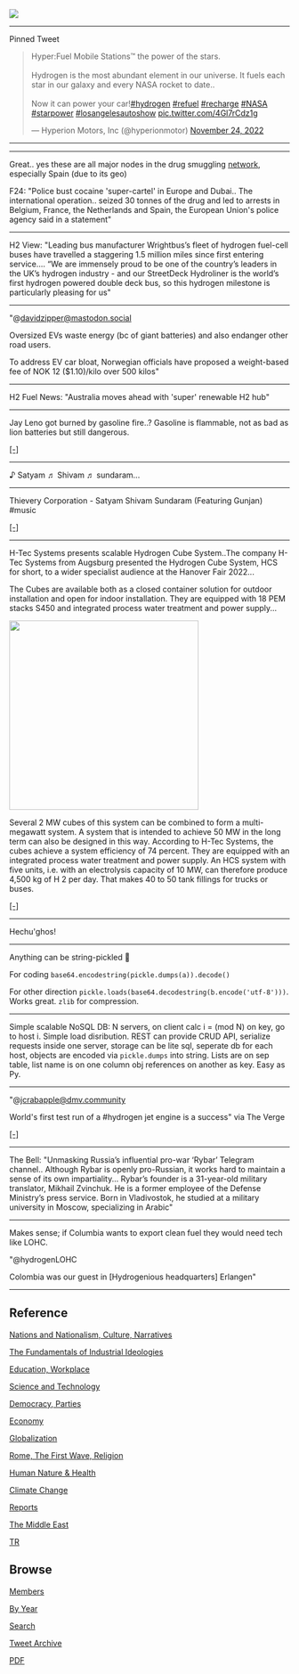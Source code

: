 <img src="https://drive.google.com/uc?export=view&id=1B2wf9R7AMH1d7Vw6e2mucLbIQ5NSjir7"/>

---

Pinned Tweet

<blockquote class="twitter-tweet"><p lang="en" dir="ltr">Hyper:Fuel Mobile Stations™ the power of the stars.<br><br>Hydrogen is the most abundant element in our universe. It fuels each star in our galaxy and every NASA rocket to date.. <br><br>Now it can power your car!<a href="https://twitter.com/hashtag/hydrogen?src=hash&amp;ref_src=twsrc%5Etfw">#hydrogen</a> <a href="https://twitter.com/hashtag/refuel?src=hash&amp;ref_src=twsrc%5Etfw">#refuel</a> <a href="https://twitter.com/hashtag/recharge?src=hash&amp;ref_src=twsrc%5Etfw">#recharge</a> <a href="https://twitter.com/hashtag/NASA?src=hash&amp;ref_src=twsrc%5Etfw">#NASA</a> <a href="https://twitter.com/hashtag/starpower?src=hash&amp;ref_src=twsrc%5Etfw">#starpower</a> <a href="https://twitter.com/hashtag/losangelesautoshow?src=hash&amp;ref_src=twsrc%5Etfw">#losangelesautoshow</a> <a href="https://t.co/4Gl7rCdz1g">pic.twitter.com/4Gl7rCdz1g</a></p>&mdash; Hyperion Motors, Inc (@hyperionmotor) <a href="https://twitter.com/hyperionmotor/status/1595587623783141376?ref_src=twsrc%5Etfw">November 24, 2022</a></blockquote> <script async src="https://platform.twitter.com/widgets.js" charset="utf-8"></script>

---


---

Great.. yes these are all major nodes in the drug smuggling [network](2019/05/drugs.html),
especially Spain (due to its geo)

F24: "Police bust cocaine 'super-cartel' in Europe and Dubai.. The
international operation.. seized 30 tonnes of the drug and led to
arrests in Belgium, France, the Netherlands and Spain, the European
Union's police agency said in a statement"

---

H2 View: "Leading bus manufacturer Wrightbus’s fleet of hydrogen
fuel-cell buses have travelled a staggering 1.5 million miles since
first entering service....  “We are immensely proud to be one of the
country’s leaders in the UK’s hydrogen industry - and our StreetDeck
Hydroliner is the world’s first hydrogen powered double deck bus, so
this hydrogen milestone is particularly pleasing for us"

---

"@davidzipper@mastodon.social

Oversized EVs waste energy (bc of giant batteries) and also endanger
other road users.

To address EV car bloat, Norwegian officials have proposed a
weight-based fee of NOK 12 ($1.10)/kilo over 500 kilos"

---

H2 Fuel News: "Australia moves ahead with 'super' renewable H2 hub"

---

Jay Leno got burned by gasoline fire..? Gasoline is flammable, not as
bad as lion batteries but still dangerous.

[[-]](2022/02/h2-safety.html)

---

♪ Satyam ♬ Shivam ♬ sundaram...

---

Thievery Corporation - Satyam Shivam Sundaram (Featuring Gunjan) \#music

[[-]](https://youtu.be/yO9ULEVR-kc)

---

H-Tec Systems presents scalable Hydrogen Cube System..The company
H-Tec Systems from Augsburg presented the Hydrogen Cube System, HCS
for short, to a wider specialist audience at the Hanover Fair 2022...

The Cubes are available both as a closed container solution for
outdoor installation and open for indoor installation. They are
equipped with 18 PEM stacks S450 and integrated process water
treatment and power supply...

<img width="340" src="https://i0.wp.com/www.hzwei.info/wp-content/uploads/2022/11/4-H-TEC_HCS_5-gross.jpg"/>

Several 2 MW cubes of this system can be combined to form a
multi-megawatt system. A system that is intended to achieve 50 MW in
the long term can also be designed in this way. According to H-Tec
Systems, the cubes achieve a system efficiency of 74 percent. They are
equipped with an integrated process water treatment and power
supply. An HCS system with five units, i.e. with an electrolysis
capacity of 10 MW, can therefore produce 4,500 kg of H 2 per day. That
makes 40 to 50 tank fillings for trucks or buses.

[[-]](https://www.hzwei.info/blog/2022/11/27/h-tec-systems-stellt-skalierbares-hydrogen-cube-system-vor/)

---

Hechu'ghos!

---

Anything can be string-pickled 🐍

For coding `base64.encodestring(pickle.dumps(a)).decode()` 

For other direction `pickle.loads(base64.decodestring(b.encode('utf-8')))`.
Works great. `zlib` for compression.

---

Simple scalable NoSQL DB: N servers, on client calc i = (mod N) on
key, go to host i. Simple load disribution. REST can provide CRUD API,
serialize requests inside one server, storage can be lite sql,
seperate db for each host, objects are encoded via `pickle.dumps` into
string. Lists are on sep table, list name is on one column obj
references on another as key. Easy as Py.

---

"@jcrabapple@dmv.community

World's first test run of a \#hydrogen jet engine is a success" via The Verge

[[-]](https://masto.ai/@jcrabapple@dmv.community/109432649450454795)

---

The Bell: "Unmasking Russia’s influential pro-war ‘Rybar’ Telegram
channel.. Although Rybar is openly pro-Russian, it works hard to
maintain a sense of its own impartiality... Rybar’s founder is a
31-year-old military translator, Mikhail Zvinchuk. He is a former
employee of the Defense Ministry’s press service. Born in Vladivostok,
he studied at a military university in Moscow, specializing in
Arabic"

---

Makes sense; if Columbia wants to export clean fuel they would need
tech like LOHC.

"@hydrogenLOHC

Colombia was our guest in [Hydrogenious headquarters] Erlangen"

---

## Reference

[Nations and Nationalism, Culture, Narratives](2013/02/nations-and-nationalism.html)

[The Fundamentals of Industrial Ideologies](2011/04/fundamentals-of-industrial-ideologies.html)

[Education, Workplace](2017/09/education-workplace.html)

[Science and Technology](2018/09/science-technology.html)

[Democracy, Parties](2016/11/democracy.html)

[Economy](2018/05/economy.html)

[Globalization](2018/09/globalization.html)

[Rome, The First Wave, Religion](2017/12/rome.html)

[Human Nature & Health](2020/07/human-nature.html)

[Climate Change](2018/12/climate.html)

[Reports](2019/05/reports.html)

[The Middle East](2019/07/middleeast.html)

[TR](../tr)

## Browse

[Members](2022/08/members.html)

[By Year](years.html)

[Search](search.html)

[Tweet Archive](tweets/index.html)

[PDF](https://drive.google.com/uc?export=view&id=1FSi-1MnqXVq_PVTEXzzflwN8-7h92N_R)


